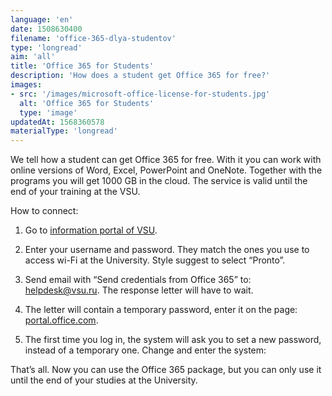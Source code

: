 ```yaml
---
language: 'en'
date: 1508630400
filename: 'office-365-dlya-studentov'
type: 'longread'
aim: 'all'
title: 'Office 365 for Students'
description: 'How does a student get Office 365 for free?'
images:
- src: '/images/microsoft-office-license-for-students.jpg'
  alt: 'Office 365 for Students'
  type: 'image'
updatedAt: 1568360578
materialType: 'longread'
---
```

We tell how a student can get Office 365 for free. With it you can work with online versions of Word, Excel, PowerPoint and OneNote. Together with the programs you will get 1000 GB in the cloud. The service is valid until the end of your training at the VSU.

How to connect:

1.  Go to [information portal of VSU](https://info.vsu.ru/).

2.  Enter your username and password. They match the ones you use to access wi-Fi at the University. Style suggest to select “Pronto”.

3.  Send email with “Send credentials from Office 365” to: [helpdesk@vsu.ru](mailto:helpdesk@vsu.ru). The response letter will have to wait.

4.  The letter will contain a temporary password, enter it on the page: [portal.office.com](http://portal.office.com).

5.  The first time you log in, the system will ask you to set a new password, instead of a temporary one. Change and enter the system:


That’s all. Now you can use the Office 365 package, but you can only use it until the end of your studies at the University.
